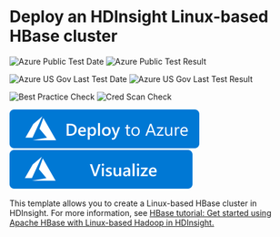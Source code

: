 # Deploy an HDInsight Linux-based HBase cluster

![Azure Public Test Date](https://azurequickstartsservice.blob.core.windows.net/badges/101-hdinsight-hbase-linux/PublicLastTestDate.svg)
![Azure Public Test Result](https://azurequickstartsservice.blob.core.windows.net/badges/101-hdinsight-hbase-linux/PublicDeployment.svg)

![Azure US Gov Last Test Date](https://azurequickstartsservice.blob.core.windows.net/badges/101-hdinsight-hbase-linux/FairfaxLastTestDate.svg)
![Azure US Gov Last Test Result](https://azurequickstartsservice.blob.core.windows.net/badges/101-hdinsight-hbase-linux/FairfaxDeployment.svg)

![Best Practice Check](https://azurequickstartsservice.blob.core.windows.net/badges/101-hdinsight-hbase-linux/BestPracticeResult.svg)
![Cred Scan Check](https://azurequickstartsservice.blob.core.windows.net/badges/101-hdinsight-hbase-linux/CredScanResult.svg)

[![Deploy To Azure](https://raw.githubusercontent.com/Azure/azure-quickstart-templates/master/1-CONTRIBUTION-GUIDE/images/deploytoazure.svg?sanitize=true)]("https://portal.azure.com/#create/Microsoft.Template/uri/https%3A%2F%2Fraw.githubusercontent.com%2FAzure%2Fazure-quickstart-templates%2Fmaster%2F101-hdinsight-hbase-linux%2Fazuredeploy.json")  [![Visualize](https://raw.githubusercontent.com/Azure/azure-quickstart-templates/master/1-CONTRIBUTION-GUIDE/images/visualizebutton.svg?sanitize=true)]("http://armviz.io/#/?load=https%3A%2F%2Fraw.githubusercontent.com%2FAzure%2Fazure-quickstart-templates%2Fmaster%2F101-hdinsight-hbase-linux%2Fazuredeploy.json")
    


    


This template allows you to create a Linux-based HBase cluster in HDInsight. For more information, see <a href="https://docs.microsoft.com/azure/hdinsight/hdinsight-hbase-tutorial-get-started-linux">HBase tutorial: Get started using Apache HBase with Linux-based Hadoop in HDInsight.

